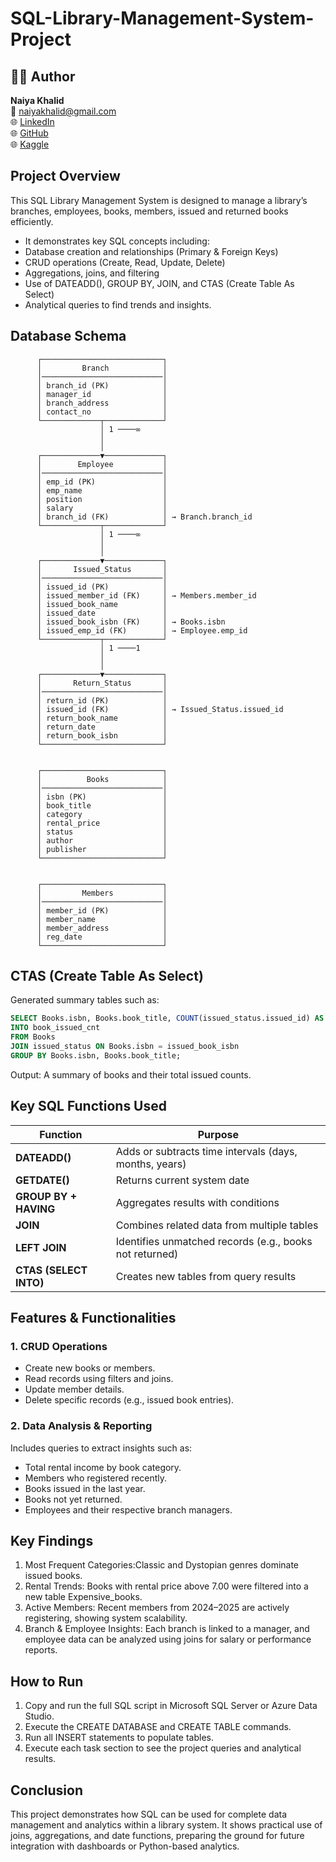 # SQL-Library-Management-System-Project

## 🧑‍💻 Author
**Naiya Khalid**  
📩 [naiyakhalid@gmail.com](mailto:naiyakhalid@gmail.com)  
🌐 [LinkedIn](https://www.linkedin.com/in/naiya-khalid-510981130/)  
🌐 [GitHub](https://github.com/naiyakhalid)  
🌐 [Kaggle](https://www.kaggle.com/naiyakhalid)

## Project Overview
This SQL Library Management System is designed to manage a library’s branches, employees, books, members, issued and returned books efficiently.
- It demonstrates key SQL concepts including:
- Database creation and relationships (Primary & Foreign Keys)
- CRUD operations (Create, Read, Update, Delete)
- Aggregations, joins, and filtering
- Use of DATEADD(), GROUP BY, JOIN, and CTAS (Create Table As Select)
- Analytical queries to find trends and insights.

## Database Schema                                       
          ┌───────────────────────────┐
          │         Branch            │
          │───────────────────────────│
          │ branch_id (PK)            │
          │ manager_id                │
          │ branch_address            │
          │ contact_no                │
          └─────────────┬─────────────┘
                        │ 1 ────∞
                        │
                        │
          ┌─────────────▼─────────────┐
          │        Employee           │
          │───────────────────────────│
          │ emp_id (PK)               │
          │ emp_name                  │
          │ position                  │
          │ salary                    │
          │ branch_id (FK)            │ → Branch.branch_id
          └─────────────┬─────────────┘
                        │ 1 ────∞
                        │
                        │
          ┌─────────────▼─────────────┐
          │       Issued_Status       │
          │───────────────────────────│
          │ issued_id (PK)            │
          │ issued_member_id (FK)     │ → Members.member_id
          │ issued_book_name          │
          │ issued_date               │
          │ issued_book_isbn (FK)     │ → Books.isbn
          │ issued_emp_id (FK)        │ → Employee.emp_id
          └─────────────┬─────────────┘
                        │ 1 ────1
                        │
                        │
          ┌─────────────▼─────────────┐
          │       Return_Status       │
          │───────────────────────────│
          │ return_id (PK)            │
          │ issued_id (FK)            │ → Issued_Status.issued_id
          │ return_book_name          │
          │ return_date               │
          │ return_book_isbn          │
          └───────────────────────────┘


          ┌───────────────────────────┐
          │          Books            │
          │───────────────────────────│
          │ isbn (PK)                 │
          │ book_title                │
          │ category                  │
          │ rental_price              │
          │ status                    │
          │ author                    │
          │ publisher                 │
          └───────────────────────────┘


          ┌───────────────────────────┐
          │         Members           │
          │───────────────────────────│
          │ member_id (PK)            │
          │ member_name               │
          │ member_address            │
          │ reg_date                  │
          └───────────────────────────┘


## CTAS (Create Table As Select)
Generated summary tables such as:

```sql
SELECT Books.isbn, Books.book_title, COUNT(issued_status.issued_id) AS Issued_books 
INTO book_issued_cnt
FROM Books
JOIN issued_status ON Books.isbn = issued_book_isbn
GROUP BY Books.isbn, Books.book_title;
```

Output: A summary of books and their total issued counts.

## Key SQL Functions Used
| Function               | Purpose                                                 |
| ---------------------- | ------------------------------------------------------- |
| **DATEADD()**          | Adds or subtracts time intervals (days, months, years)  |
| **GETDATE()**          | Returns current system date                             |
| **GROUP BY + HAVING**  | Aggregates results with conditions                      |
| **JOIN**               | Combines related data from multiple tables              |
| **LEFT JOIN**          | Identifies unmatched records (e.g., books not returned) |
| **CTAS (SELECT INTO)** | Creates new tables from query results                   |

## Features & Functionalities
### 1. CRUD Operations
- Create new books or members.
- Read records using filters and joins.
- Update member details.
- Delete specific records (e.g., issued book entries).

### 2. Data Analysis & Reporting
Includes queries to extract insights such as:
- Total rental income by book category.
- Members who registered recently.
- Books issued in the last year.
- Books not yet returned.
- Employees and their respective branch managers.

## Key Findings
1. Most Frequent Categories:Classic and Dystopian genres dominate issued books.
2. Rental Trends: Books with rental price above 7.00 were filtered into a new table Expensive_books.
3. Active Members: Recent members from 2024–2025 are actively registering, showing system scalability.
4. Branch & Employee Insights: Each branch is linked to a manager, and employee data can be analyzed using joins for salary or performance reports.


## How to Run
1. Copy and run the full SQL script in Microsoft SQL Server or Azure Data Studio.
2. Execute the CREATE DATABASE and CREATE TABLE commands.
3. Run all INSERT statements to populate tables.
4. Execute each task section to see the project queries and analytical results.

## Conclusion
This project demonstrates how SQL can be used for complete data management and analytics within a library system. It shows practical use of joins, aggregations, and date functions, preparing the ground for future integration with dashboards or Python-based analytics.
